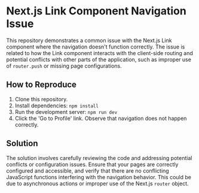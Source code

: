 # Next.js Link Component Navigation Issue

This repository demonstrates a common issue with the Next.js Link component where the navigation doesn't function correctly.  The issue is related to how the Link component interacts with the client-side routing and potential conflicts with other parts of the application, such as improper use of `router.push` or missing page configurations.

## How to Reproduce

1. Clone this repository.
2. Install dependencies: `npm install`
3. Run the development server: `npm run dev`
4. Click the 'Go to Profile' link. Observe that navigation does not happen correctly.

## Solution

The solution involves carefully reviewing the code and addressing potential conflicts or configuration issues.  Ensure that your pages are correctly configured and accessible, and verify that there are no conflicting JavaScript functions interfering with the navigation behavior. This could be due to asynchronous actions or improper use of the Next.js `router` object.
